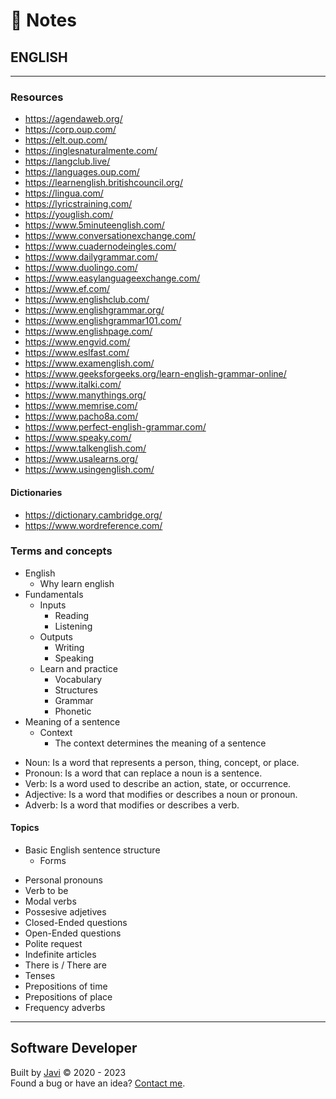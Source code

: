# :memo: Notes
## ENGLISH
---
### Resources
- https://agendaweb.org/
- https://corp.oup.com/
- https://elt.oup.com/
- https://inglesnaturalmente.com/
- https://langclub.live/
- https://languages.oup.com/
- https://learnenglish.britishcouncil.org/
- https://lingua.com/
- https://lyricstraining.com/
- https://youglish.com/
- https://www.5minuteenglish.com/
- https://www.conversationexchange.com/
- https://www.cuadernodeingles.com/
- https://www.dailygrammar.com/
- https://www.duolingo.com/
- https://www.easylanguageexchange.com/
- https://www.ef.com/
- https://www.englishclub.com/
- https://www.englishgrammar.org/
- https://www.englishgrammar101.com/
- https://www.englishpage.com/
- https://www.engvid.com/
- https://www.eslfast.com/
- https://www.examenglish.com/
- https://www.geeksforgeeks.org/learn-english-grammar-online/
- https://www.italki.com/
- https://www.manythings.org/
- https://www.memrise.com/
- https://www.pacho8a.com/
- https://www.perfect-english-grammar.com/
- https://www.speaky.com/
- https://www.talkenglish.com/
- https://www.usalearns.org/
- https://www.usingenglish.com/
#### Dictionaries
- https://dictionary.cambridge.org/
- https://www.wordreference.com/
### Terms and concepts
* English
  - Why learn english
* Fundamentals
  * Inputs
    - Reading
    - Listening
  * Outputs
    - Writing
    - Speaking
  * Learn and practice
    - Vocabulary
    - Structures
    - Grammar
    - Phonetic
* Meaning of a sentence
  * Context
    - The context determines the meaning of a sentence
- Noun: Is a word that represents a person, thing, concept, or place.
- Pronoun: Is a word that can replace a noun is a sentence.
- Verb: Is a word used to describe an action, state, or occurrence.
- Adjective: Is a word that modifies or describes a noun or pronoun.
- Adverb: Is a word that modifies or describes a verb.
#### Topics
* Basic English sentence structure
  - Forms
- Personal pronouns
- Verb to be
- Modal verbs
- Possesive adjetives
- Closed-Ended questions
- Open-Ended questions
- Polite request
- Indefinite articles
- There is / There are
- Tenses
- Prepositions of time
- Prepositions of place
- Frequency adverbs
---
## Software Developer
Built by [Javi](https://javierandres.dev) :copyright: 2020 - 2023  
Found a bug or have an idea? [Contact me](https://javierandres.dev).
